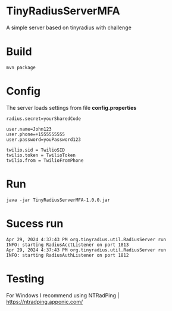 # TinyRadiusServerMFA
A simple server based on tinyradius with challenge

# Build
```
mvn package
```

# Config

The server loads settings from file **config.properties**

```
radius.secret=yourSharedCode

user.name=John123
user.phone=+1555555555
user.password=youPassword123

twilio.sid = TwilioSID
twilio.token = TwilioToken
twilio.from = TwilioFromPhone
```

# Run
```
java -jar TinyRadiusServerMFA-1.0.0.jar
```

# Sucess run
```
Apr 29, 2024 4:37:43 PM org.tinyradius.util.RadiusServer run
INFO: starting RadiusAcctListener on port 1813
Apr 29, 2024 4:37:43 PM org.tinyradius.util.RadiusServer run
INFO: starting RadiusAuthListener on port 1812
```

# Testing

For Windows I recommend using NTRadPing | https://ntradping.apponic.com/

